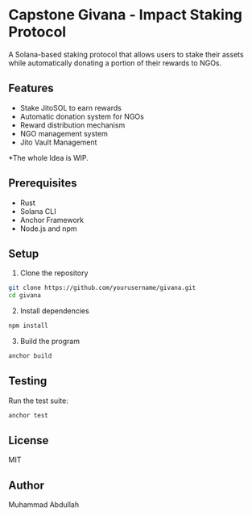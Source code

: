# Capstone Givana - Impact Staking Protocol

A Solana-based staking protocol that allows users to stake their assets while automatically donating a portion of their rewards to NGOs.

## Features

- Stake JitoSOL to earn rewards
- Automatic donation system for NGOs
- Reward distribution mechanism
- NGO management system
- Jito Vault Management

*The whole Idea is WIP.

## Prerequisites

- Rust
- Solana CLI
- Anchor Framework
- Node.js and npm

## Setup

1. Clone the repository
```bash
git clone https://github.com/yourusername/givana.git
cd givana
```

2. Install dependencies
```bash
npm install
```

3. Build the program
```bash
anchor build
```

## Testing

Run the test suite:
```bash
anchor test
```

## License

MIT

## Author

Muhammad Abdullah
